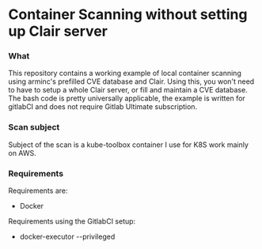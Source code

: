 # Container Scanning without setting up Clair server

### What
This repository contains a working example of local container scanning using arminc's prefilled CVE database and Clair.
Using this, you won't need to have to setup a whole Clair server, or fill and maintain a CVE database.
The bash code is pretty universally applicable, the example is written for gitlabCI and does not require Gitlab Ultimate subscription.

### Scan subject
Subject of the scan is a kube-toolbox container I use for K8S work mainly on AWS.

### Requirements
Requirements are:
- Docker

Requirements using the GitlabCI setup:
- docker-executor --privileged
